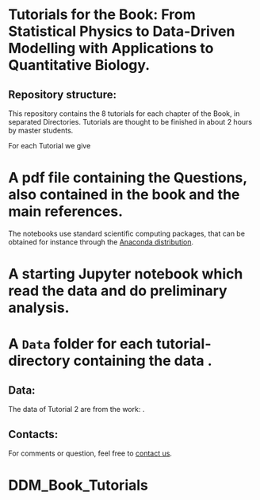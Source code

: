 # Tutorials for the Book: From Statistical Physics to Data-Driven Modelling with Applications to Quantitative Biology.



## Repository structure:
This repository contains the 8 tutorials for each chapter of the Book, in separated Directories.
Tutorials are thought to be finished in about 2 hours by master students.

For each Tutorial  we give
#  A pdf file containing the Questions, also contained in the book and the main references.
 The notebooks use standard scientific computing packages, that can be obtained for instance through the [Anaconda distribution](https://www.anaconda.com/products/individual).

# A starting Jupyter notebook which read the data and do preliminary analysis.

# A `Data` folder for each tutorial-directory containing the data .


## Data:
The data of Tutorial 2 are from the work: . 




## Contacts:
For comments or question, feel free to [contact us](mailto:simonacocco70@gmail.com).
# DDM_Book_Tutorials
